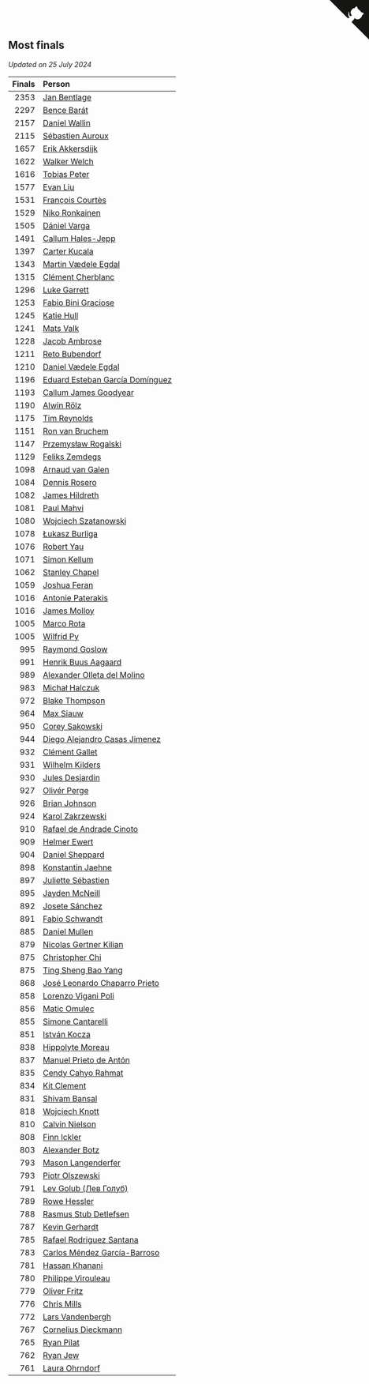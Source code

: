 ## Most finals

*Updated on 25 July 2024*

| Finals | Person |
| ---: | :--- |
| 2353 | [Jan Bentlage](https://www.worldcubeassociation.org/persons/2010BENT01) |
| 2297 | [Bence Barát](https://www.worldcubeassociation.org/persons/2008BARA01) |
| 2157 | [Daniel Wallin](https://www.worldcubeassociation.org/persons/2013WALL03) |
| 2115 | [Sébastien Auroux](https://www.worldcubeassociation.org/persons/2008AURO01) |
| 1657 | [Erik Akkersdijk](https://www.worldcubeassociation.org/persons/2005AKKE01) |
| 1622 | [Walker Welch](https://www.worldcubeassociation.org/persons/2011WELC01) |
| 1616 | [Tobias Peter](https://www.worldcubeassociation.org/persons/2014PETE03) |
| 1577 | [Evan Liu](https://www.worldcubeassociation.org/persons/2009LIUE01) |
| 1531 | [François Courtès](https://www.worldcubeassociation.org/persons/2008COUR01) |
| 1529 | [Niko Ronkainen](https://www.worldcubeassociation.org/persons/2010RONK01) |
| 1505 | [Dániel Varga](https://www.worldcubeassociation.org/persons/2008VARG01) |
| 1491 | [Callum Hales-Jepp](https://www.worldcubeassociation.org/persons/2012HALE01) |
| 1397 | [Carter Kucala](https://www.worldcubeassociation.org/persons/2015KUCA01) |
| 1343 | [Martin Vædele Egdal](https://www.worldcubeassociation.org/persons/2013EGDA02) |
| 1315 | [Clément Cherblanc](https://www.worldcubeassociation.org/persons/2014CHER05) |
| 1296 | [Luke Garrett](https://www.worldcubeassociation.org/persons/2017GARR05) |
| 1253 | [Fabio Bini Graciose](https://www.worldcubeassociation.org/persons/2010GRAC02) |
| 1245 | [Katie Hull](https://www.worldcubeassociation.org/persons/2010HULL01) |
| 1241 | [Mats Valk](https://www.worldcubeassociation.org/persons/2007VALK01) |
| 1228 | [Jacob Ambrose](https://www.worldcubeassociation.org/persons/2010AMBR01) |
| 1211 | [Reto Bubendorf](https://www.worldcubeassociation.org/persons/2012BUBE01) |
| 1210 | [Daniel Vædele Egdal](https://www.worldcubeassociation.org/persons/2013EGDA01) |
| 1196 | [Eduard Esteban García Domínguez](https://www.worldcubeassociation.org/persons/2011EDUA01) |
| 1193 | [Callum James Goodyear](https://www.worldcubeassociation.org/persons/2012GOOD02) |
| 1190 | [Alwin Rölz](https://www.worldcubeassociation.org/persons/2016ROLZ01) |
| 1175 | [Tim Reynolds](https://www.worldcubeassociation.org/persons/2005REYN01) |
| 1151 | [Ron van Bruchem](https://www.worldcubeassociation.org/persons/2003BRUC01) |
| 1147 | [Przemysław Rogalski](https://www.worldcubeassociation.org/persons/2013ROGA02) |
| 1129 | [Feliks Zemdegs](https://www.worldcubeassociation.org/persons/2009ZEMD01) |
| 1098 | [Arnaud van Galen](https://www.worldcubeassociation.org/persons/2006GALE01) |
| 1084 | [Dennis Rosero](https://www.worldcubeassociation.org/persons/2010ROSE03) |
| 1082 | [James Hildreth](https://www.worldcubeassociation.org/persons/2009HILD01) |
| 1081 | [Paul Mahvi](https://www.worldcubeassociation.org/persons/2012MAHV01) |
| 1080 | [Wojciech Szatanowski](https://www.worldcubeassociation.org/persons/2011SZAT01) |
| 1078 | [Łukasz Burliga](https://www.worldcubeassociation.org/persons/2013BURL01) |
| 1076 | [Robert Yau](https://www.worldcubeassociation.org/persons/2009YAUR01) |
| 1071 | [Simon Kellum](https://www.worldcubeassociation.org/persons/2016KELL12) |
| 1062 | [Stanley Chapel](https://www.worldcubeassociation.org/persons/2016CHAP04) |
| 1059 | [Joshua Feran](https://www.worldcubeassociation.org/persons/2011FERA01) |
| 1016 | [Antonie Paterakis](https://www.worldcubeassociation.org/persons/2012PATE01) |
| 1016 | [James Molloy](https://www.worldcubeassociation.org/persons/2011MOLL01) |
| 1005 | [Marco Rota](https://www.worldcubeassociation.org/persons/2009ROTA01) |
| 1005 | [Wilfrid Py](https://www.worldcubeassociation.org/persons/2016PYWI01) |
| 995 | [Raymond Goslow](https://www.worldcubeassociation.org/persons/2014GOSL01) |
| 991 | [Henrik Buus Aagaard](https://www.worldcubeassociation.org/persons/2006BUUS01) |
| 989 | [Alexander Olleta del Molino](https://www.worldcubeassociation.org/persons/2008OLLE01) |
| 983 | [Michał Halczuk](https://www.worldcubeassociation.org/persons/2006HALC01) |
| 972 | [Blake Thompson](https://www.worldcubeassociation.org/persons/2010THOM03) |
| 964 | [Max Siauw](https://www.worldcubeassociation.org/persons/2017SIAU02) |
| 950 | [Corey Sakowski](https://www.worldcubeassociation.org/persons/2011SAKO01) |
| 944 | [Diego Alejandro Casas Jimenez](https://www.worldcubeassociation.org/persons/2014JIME05) |
| 932 | [Clément Gallet](https://www.worldcubeassociation.org/persons/2004GALL02) |
| 931 | [Wilhelm Kilders](https://www.worldcubeassociation.org/persons/2010KILD02) |
| 930 | [Jules Desjardin](https://www.worldcubeassociation.org/persons/2010DESJ01) |
| 927 | [Olivér Perge](https://www.worldcubeassociation.org/persons/2007PERG01) |
| 926 | [Brian Johnson](https://www.worldcubeassociation.org/persons/2013JOHN10) |
| 924 | [Karol Zakrzewski](https://www.worldcubeassociation.org/persons/2014ZAKR01) |
| 910 | [Rafael de Andrade Cinoto](https://www.worldcubeassociation.org/persons/2007CINO01) |
| 909 | [Helmer Ewert](https://www.worldcubeassociation.org/persons/2015EWER01) |
| 904 | [Daniel Sheppard](https://www.worldcubeassociation.org/persons/2009SHEP01) |
| 898 | [Konstantin Jaehne](https://www.worldcubeassociation.org/persons/2015JAEH01) |
| 897 | [Juliette Sébastien](https://www.worldcubeassociation.org/persons/2014SEBA01) |
| 895 | [Jayden McNeill](https://www.worldcubeassociation.org/persons/2012MCNE01) |
| 892 | [Josete Sánchez](https://www.worldcubeassociation.org/persons/2015SANC18) |
| 891 | [Fabio Schwandt](https://www.worldcubeassociation.org/persons/2014SCHW02) |
| 885 | [Daniel Mullen](https://www.worldcubeassociation.org/persons/2016MULL04) |
| 879 | [Nicolas Gertner Kilian](https://www.worldcubeassociation.org/persons/2013GERT01) |
| 875 | [Christopher Chi](https://www.worldcubeassociation.org/persons/2014CHIC01) |
| 875 | [Ting Sheng Bao Yang](https://www.worldcubeassociation.org/persons/2008BAOY01) |
| 868 | [José Leonardo Chaparro Prieto](https://www.worldcubeassociation.org/persons/2011CHAP01) |
| 858 | [Lorenzo Vigani Poli](https://www.worldcubeassociation.org/persons/2007POLI01) |
| 856 | [Matic Omulec](https://www.worldcubeassociation.org/persons/2010OMUL02) |
| 855 | [Simone Cantarelli](https://www.worldcubeassociation.org/persons/2012CANT02) |
| 851 | [István Kocza](https://www.worldcubeassociation.org/persons/2005KOCZ01) |
| 838 | [Hippolyte Moreau](https://www.worldcubeassociation.org/persons/2008MORE02) |
| 837 | [Manuel Prieto de Antón](https://www.worldcubeassociation.org/persons/2015ANTO04) |
| 835 | [Cendy Cahyo Rahmat](https://www.worldcubeassociation.org/persons/2010RAHM02) |
| 834 | [Kit Clement](https://www.worldcubeassociation.org/persons/2008CLEM01) |
| 831 | [Shivam Bansal](https://www.worldcubeassociation.org/persons/2011BANS02) |
| 818 | [Wojciech Knott](https://www.worldcubeassociation.org/persons/2011KNOT01) |
| 810 | [Calvin Nielson](https://www.worldcubeassociation.org/persons/2014NIEL03) |
| 808 | [Finn Ickler](https://www.worldcubeassociation.org/persons/2012ICKL01) |
| 803 | [Alexander Botz](https://www.worldcubeassociation.org/persons/2013BOTZ01) |
| 793 | [Mason Langenderfer](https://www.worldcubeassociation.org/persons/2013LANG03) |
| 793 | [Piotr Olszewski](https://www.worldcubeassociation.org/persons/2013OLSZ02) |
| 791 | [Lev Golub (Лев Голуб)](https://www.worldcubeassociation.org/persons/2014HOLU01) |
| 789 | [Rowe Hessler](https://www.worldcubeassociation.org/persons/2007HESS01) |
| 788 | [Rasmus Stub Detlefsen](https://www.worldcubeassociation.org/persons/2014DETL01) |
| 787 | [Kevin Gerhardt](https://www.worldcubeassociation.org/persons/2013GERH01) |
| 785 | [Rafael Rodriguez Santana](https://www.worldcubeassociation.org/persons/2012SANT12) |
| 783 | [Carlos Méndez García-Barroso](https://www.worldcubeassociation.org/persons/2010GARC02) |
| 781 | [Hassan Khanani](https://www.worldcubeassociation.org/persons/2018KHAN26) |
| 780 | [Philippe Virouleau](https://www.worldcubeassociation.org/persons/2008VIRO01) |
| 779 | [Oliver Fritz](https://www.worldcubeassociation.org/persons/2014FRIT02) |
| 776 | [Chris Mills](https://www.worldcubeassociation.org/persons/2014MILL04) |
| 772 | [Lars Vandenbergh](https://www.worldcubeassociation.org/persons/2003VAND01) |
| 767 | [Cornelius Dieckmann](https://www.worldcubeassociation.org/persons/2009DIEC01) |
| 765 | [Ryan Pilat](https://www.worldcubeassociation.org/persons/2016PILA03) |
| 762 | [Ryan Jew](https://www.worldcubeassociation.org/persons/2008JEWR01) |
| 761 | [Laura Ohrndorf](https://www.worldcubeassociation.org/persons/2009OHRN01) |


<a href="https://github.com/jonatanklosko/wca_statistics" class="github-corner" aria-label="View source on Github"><svg width="80" height="80" viewBox="0 0 250 250" style="fill:#151513; color:#fff; position: absolute; top: 0; border: 0; right: 0;" aria-hidden="true"><path d="M0,0 L115,115 L130,115 L142,142 L250,250 L250,0 Z"></path><path d="M128.3,109.0 C113.8,99.7 119.0,89.6 119.0,89.6 C122.0,82.7 120.5,78.6 120.5,78.6 C119.2,72.0 123.4,76.3 123.4,76.3 C127.3,80.9 125.5,87.3 125.5,87.3 C122.9,97.6 130.6,101.9 134.4,103.2" fill="currentColor" style="transform-origin: 130px 106px;" class="octo-arm"></path><path d="M115.0,115.0 C114.9,115.1 118.7,116.5 119.8,115.4 L133.7,101.6 C136.9,99.2 139.9,98.4 142.2,98.6 C133.8,88.0 127.5,74.4 143.8,58.0 C148.5,53.4 154.0,51.2 159.7,51.0 C160.3,49.4 163.2,43.6 171.4,40.1 C171.4,40.1 176.1,42.5 178.8,56.2 C183.1,58.6 187.2,61.8 190.9,65.4 C194.5,69.0 197.7,73.2 200.1,77.6 C213.8,80.2 216.3,84.9 216.3,84.9 C212.7,93.1 206.9,96.0 205.4,96.6 C205.1,102.4 203.0,107.8 198.3,112.5 C181.9,128.9 168.3,122.5 157.7,114.1 C157.9,116.9 156.7,120.9 152.7,124.9 L141.0,136.5 C139.8,137.7 141.6,141.9 141.8,141.8 Z" fill="currentColor" class="octo-body"></path></svg></a><style>.github-corner:hover .octo-arm{animation:octocat-wave 560ms ease-in-out}@keyframes octocat-wave{0%,100%{transform:rotate(0)}20%,60%{transform:rotate(-25deg)}40%,80%{transform:rotate(10deg)}}@media (max-width:500px){.github-corner:hover .octo-arm{animation:none}.github-corner .octo-arm{animation:octocat-wave 560ms ease-in-out}}</style>
